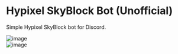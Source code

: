 # Hypixel SkyBlock Bot (Unofficial)
Simple Hypixel SkyBlock bot for Discord.

![image](https://user-images.githubusercontent.com/67344817/187203738-a17ab6e2-9bd5-4811-9841-b25316d6d65a.png)<br>
![image](https://user-images.githubusercontent.com/67344817/187203882-21080cf5-bb4b-47c6-a36e-54d8f856157e.png)
